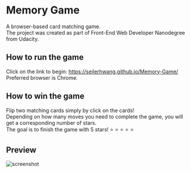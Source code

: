 # Memory Game
A browser-based card matching game. <br>
The project was created as part of Front-End Web Developer Nanodegree from Udacity.

## How to run the game
Click on the link to begin: https://seilerhwang.github.io/Memory-Game/ <br>
Preferred browser is Chrome. 

## How to win the game
Flip two matching cards simply by click on the cards! <br> 
Depending on how many moves you need to complete the game, you will get a corresponding number of stars. <br>
The goal is to finish the game with 5 stars! :star: :star: :star: :star: :star:

## Preview
![screenshot](https://user-images.githubusercontent.com/32238868/30783276-6f0acc8a-a140-11e7-8cde-26358f8b2163.PNG)
